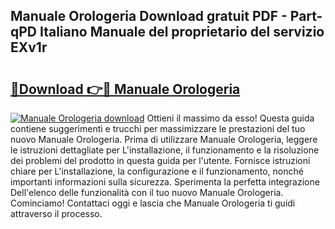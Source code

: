 ## Manuale Orologeria Download gratuit PDF - Part-qPD Italiano Manuale del proprietario del servizio EXv1r

# <h2><a href="http://dfd4qi.blite.top/?on=Manuale+Orologeria">🔗Download 👉🔴 Manuale Orologeria</a></h2>

[![Manuale Orologeria download](https://i.imgur.com/lujVjoI.png)](http://dfd4qi.blite.top/?on=Manuale+Orologeria)
Ottieni il massimo da esso! Questa guida contiene suggerimenti e trucchi per massimizzare le prestazioni del tuo nuovo Manuale Orologeria. Prima di utilizzare Manuale Orologeria, leggere le istruzioni dettagliate per L'installazione, il funzionamento e la risoluzione dei problemi del prodotto in questa guida per l'utente. Fornisce istruzioni chiare per L'installazione, la configurazione e il funzionamento, nonché importanti informazioni sulla sicurezza. Sperimenta la perfetta integrazione Dell'elenco delle funzionalità con il tuo nuovo Manuale Orologeria. Cominciamo! Contattaci oggi e lascia che Manuale Orologeria ti guidi attraverso il processo.
